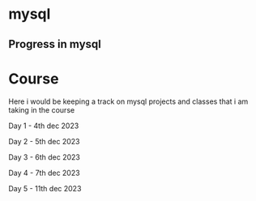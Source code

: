 # mysql
## Progress in mysql 

# Course  

Here i would be keeping a track on mysql projects and classes that i am taking in the course

Day 1 - 4th dec 2023

Day 2 - 5th dec 2023

Day 3 - 6th dec 2023

Day 4 - 7th dec 2023

Day 5 - 11th dec 2023
